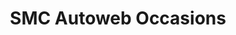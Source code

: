 ---
title: "SMC Autoweb Occasions"
url: /saint-martin-de-crau/smc-autoweb-occasions/
shop: Autohaus
---